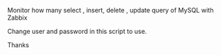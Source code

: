 Monitor how many select , insert, delete , update query of MySQL with Zabbix

Change user and password in this script to use.

Thanks

